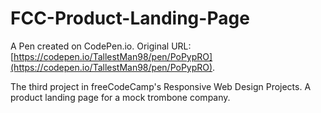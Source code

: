 # FCC-Product-Landing-Page

A Pen created on CodePen.io. Original URL: [https://codepen.io/TallestMan98/pen/PoPypRO](https://codepen.io/TallestMan98/pen/PoPypRO).

The third project in freeCodeCamp's Responsive Web Design Projects. A product landing page for a mock trombone company.

